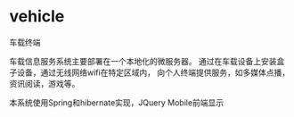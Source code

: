 vehicle
=======

车载终端

车载信息服务系统主要部署在一个本地化的微服务器。
通过在车载设备上安装盒子设备，通过无线网络wifi在特定区域内，
向个人终端提供服务，如多媒体点播，资讯阅读，游戏等。

本系统使用Spring和hibernate实现，JQuery Mobile前端显示
